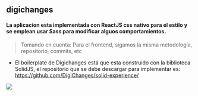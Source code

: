 ## digichanges
#### La aplicacion esta implementada con ReactJS css nativo para el estilo y se emplean usar Sass para modificar alguos comportamientos.
>Tomando en cuenta:
Para el frontend, sigamos la misma metodología, repositorio, commits, etc
- El boilerplate de Digichanges está que esta construido con la biblioteca SolidJS, el repositorio que se debe descargar para implementar es: 
https://github.com/DigiChanges/solid-experience/
<img src = "./weather-app/public/Screenshot_1.png">
